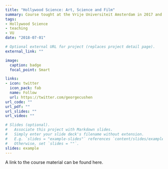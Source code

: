 ```yaml
---
title: "Hollywood Science: Art, Science and Film"
summary: Course tought at the Vrije Universiteit Amsterdam in 2017 and 2018
tags:
- Hollywood Science
- teaching
- VU
date: "2018-07-01"

# Optional external URL for project (replaces project detail page).
external_link: ""

image:
  caption: badge
  focal_point: Smart

links:
- icon: twitter
  icon_pack: fab
  name: Follow
  url: https://twitter.com/georgecushen
url_code: ""
url_pdf: ""
url_slides: ""
url_video: ""

# Slides (optional).
#   Associate this project with Markdown slides.
#   Simply enter your slide deck's filename without extension.
#   E.g. `slides = "example-slides"` references `content/slides/example-slides.md`.
#   Otherwise, set `slides = ""`.
slides: example
---
```


A link to the course material can be found here. 